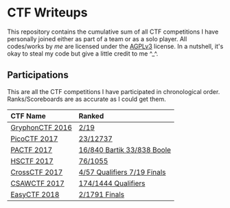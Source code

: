 # CTF Writeups
This repository contains the cumulative sum of all CTF competitions I have personally joined either as part of a team or as a solo player. All codes/works by _me_ are licensed under the [AGPLv3](LICENSE) license. In a nutshell, it's okay to steal my code but give a little credit to me ^_^.

## Participations
This are all the CTF competitions I have participated in chronological order. Ranks/Scoreboards are as accurate as I could get them.

| CTF Name                  | Ranked                                        |
|:--------------------------|:----------------------------------------------|
| [GryphonCTF 2016][A1]     | [2/19][B1]                                    |
| [PicoCTF 2017][A2]        | [23/12737][B2]                                |
| [PACTF 2017][A3]          | [16/840 Bartik 33/838 Boole][B3]              |
| [HSCTF 2017][A4]          | [76/1055][B4]                                 |
| [CrossCTF 2017][A5]       | [4/57 Qualifiers 7/19 Finals][B5]             |
| [CSAWCTF 2017][A6]        | [174/1444 Qualifiers][B6]                     |
| [EasyCTF 2018][A7]        | [2/1791 Finals][B7]                           |

[//]: # (Links to the subfolders)
[A1]: /2016/gryphonctf_2016/README.md
[A2]: /2017/picoctf_2017/README.md
[A3]: /2017/pactf_2017/README.md
[A4]: /2017/hsctf_2017/README.md
[A5]: /2017/crossctf_2017/README.md
[A6]: /2017/csawctf_2017/README.md
[A7]: /2018/easyctf_2018/README.md

[//]: # (Links to scoreboards)
[B1]: https://github.com/DISMGryphons/GryphonCTF/blob/gh-pages/index.html
[B2]: https://2017game.picoctf.com/game/tutorial-1/leaderboard/3
[B3]: https://2017.pactf.com/scoreboard/bartik/
[B4]: https://play.hsctf.com/scoreboard/
[B5]: https://crossctf.github.io/
[B6]: https://ctf.csaw.io/scoreboard
[B7]: https://easyctf.com/scoreboard
